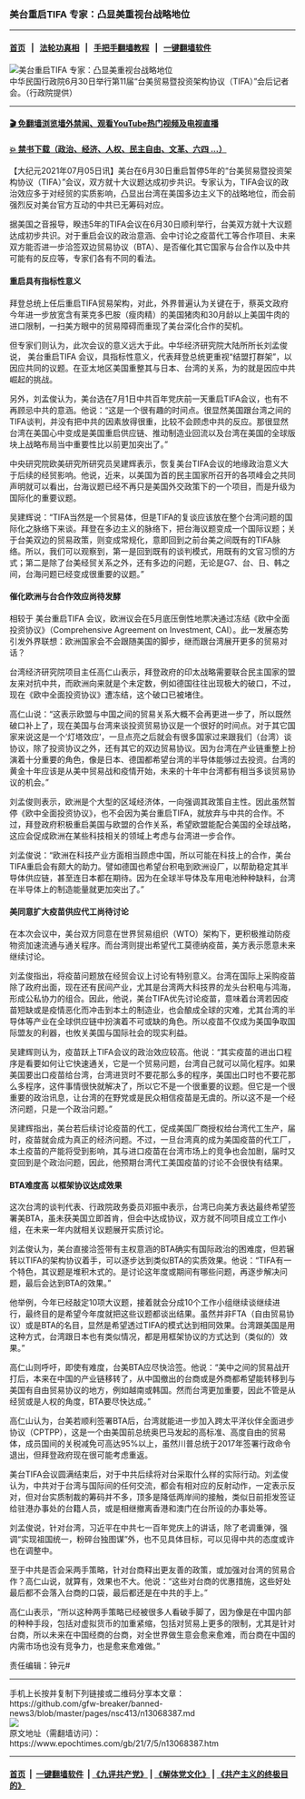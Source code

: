 ### 美台重启TIFA 专家：凸显美重视台战略地位
------------------------

#### [首页](https://github.com/gfw-breaker/banned-news3/blob/master/README.md) &nbsp;&nbsp;|&nbsp;&nbsp; [法轮功真相](https://github.com/begood0513/basic/blob/master/README.md)  &nbsp;&nbsp;|&nbsp;&nbsp; [手把手翻墙教程](https://github.com/gfw-breaker/guides/wiki)  &nbsp;&nbsp;|&nbsp;&nbsp; [一键翻墙软件](https://github.com/gfw-breaker/nogfw/blob/master/README.md)  



<div><img alt="美台重启TIFA 专家：凸显美重视台战略地位" class="attachment-djy_600_400 size-djy_600_400 wp-post-image" src="https://i.epochtimes.com/assets/uploads/2021/06/id13058313-504888-600x400.jpg"/>
<div class="caption">
 中华民国行政院6月30日举行第11届“台美贸易暨投资架构协议（TIFA）”会后记者会。（行政院提供）
</div></div><hr/>

#### [ 🎬  免翻墙浏览墙外禁闻、观看YouTube热门视频及电视直播](https://github.com/gfw-breaker/HelloWorld)

#### [ 💥  禁书下载（政治、经济、人权、民主自由、文革、六四 ...）](https://github.com/gfw-breaker/books/blob/master/README.md)

<div><p>
 【大纪元2021年07月05日讯】美台在6月30日重启暂停5年的“台美贸易暨投资架构协议（TIFA）”会议，双方就十大议题达成初步共识。专家认为，TIFA会议的政治效应多于对经贸的实质影响，凸显出台湾在美国多边主义下的战略地位，而会前强烈反对美台官方互动的中共已无筹码对应。
</p>
<p>
 据美国之音报导，睽违5年的TIFA会议在6月30日顺利举行，台美双方就十大议题达成初步共识。对于重启会议的政治意涵、会中讨论之疫苗代工等合作项目、未来双方能否进一步洽签双边贸易协议（BTA）、是否催化其它国家与台合作以及中共可能有的反应等，专家们各有不同的看法。
</p>
<h4>
 重启具有指标性意义
</h4>
<p>
 拜登总统上任后重启TIFA贸易架构，对此，外界普遍认为关键在于，蔡英文政府今年进一步放宽含有莱克多巴胺（瘦肉精）的美国猪肉和30月龄以上美国牛肉的进口限制，一扫美方眼中的贸易障碍而重现了美台深化合作的契机。
</p>
<p>
 但专家们则认为，此次会议的意义远大于此。中华经济研究院大陆所所长刘孟俊说，
 <ok href="https://www.epochtimes.com/gb/tag/%E7%BE%8E%E5%8F%B0%E9%87%8D%E5%90%AFtifa.html">
  美台重启TIFA
 </ok>
 会议，具指标性意义，代表拜登总统更重视“结盟打群架”，以因应共同的议题。在亚太地区美国重整其与日本、台湾的关系，为的就是因应中共崛起的挑战。
</p>
<p>
 另外，刘孟俊认为，美台选在7月1日中共百年党庆前一天重启TIFA会议，也有不再顾忌中共的意涵。他说：“这是一个很有趣的时间点。很显然美国跟台湾之间的TIFA谈判，并没有把中共的因素放得很重，比较不会顾虑中共的反应。那很显然台湾在美国心中变成是美国重启供应链、推动制造业回流以及台湾在美国的全球版块上战略布局当中重要性比以前更加突出了。”
</p>
<p>
 中央研究院欧美研究所研究员吴建辉表示，恢复美台TIFA会议的地缘政治意义大于后续的经贸影响。他说，近来，以美国为首的民主国家所召开的各项峰会之共同声明就可以看出，台海议题已经不再只是美国外交政策下的一个项目，而是升级为国际化的重要议题。
</p>
<p>
 吴建辉说：“TIFA当然是一个贸易体，但是TIFA的复谈应该放在整个台湾问题的国际化之脉络下来谈。拜登在多边主义的脉络下，把台海议题变成一个国际议题；关于台美双边的贸易政策，则变成常规化，意即回到之前台美之间既有的TIFA脉络。所以，我们可以观察到，第一是回到既有的谈判模式，用既有的文官习惯的方式；第二是除了台美经贸关系之外，还有多边的问题，无论是G7、台、日、韩之间，台海问题已经变成很重要的议题。”
</p>
<h4>
 催化欧洲与台合作效应尚待发酵
</h4>
<p>
 相较于
 <ok href="https://www.epochtimes.com/gb/tag/%E7%BE%8E%E5%8F%B0%E9%87%8D%E5%90%AFtifa.html">
  美台重启TIFA
 </ok>
 会议，欧洲议会在5月底压倒性地票决通过冻结《欧中全面投资协议》（Comprehensive Agreement on Investment, CAI）。此一发展态势引发外界联想：欧洲国家会不会跟随美国的脚步，继而跟台湾展开更多的贸易对话？
</p>
<p>
 台湾经济研究院项目主任高仁山表示，拜登政府的印太战略需要联合民主国家的盟友来对抗中共，而欧洲向来就是个未定数，例如德国往往出现极大的破口，不过，现在《欧中全面投资协议》遭冻结，这个破口已被堵住。
</p>
<p>
 高仁山说：“这表示欧盟与中国之间的贸易关系大概不会再更进一步了，所以既然破口补上了，现在美国与台湾来谈投资贸易协议是一个很好的时间点。对于其它国家来说这是一个‘灯塔效应’，一旦点亮之后就会有很多国家过来跟我们（台湾）谈协议，除了投资协议之外，还有其它的双边贸易协议。因为台湾在产业链重整上扮演着十分重要的角色，像是日本、德国都希望台湾的半导体能够过去投资。台湾的黄金十年应该是从美中贸易战和疫情开始，未来的十年中台湾都有相当多谈贸易协议的机会。”
</p>
<p>
 刘孟俊则表示，欧洲是个大型的区域经济体，一向强调其政策自主性。因此虽然暂停《欧中全面投资协议》，也不会因为美台重启TIFA，就放弃与中共的合作。不过，拜登政府积极重启美国与欧盟的合作关系，希望欧盟能配合美国的全球战略，这应会促成欧洲在某些科技相关的领域上考虑与台湾进一步合作。
</p>
<p>
 刘孟俊说：“欧洲在科技产业方面相当顾虑中国，所以可能在科技上的合作，美台TIFA重启会有颇大的助力。譬如德国也希望台积电到欧洲设厂，以帮助稳定其半导体供应链，甚至连日本都在期待。因为在全球半导体及车用电池种种缺料，台湾在半导体上的制造能量就更加突出了。”
</p>
<h4>
 美同意扩大疫苗供应代工尚待讨论
</h4>
<p>
 在本次会议中，美台双方同意在世界贸易组织（WTO）架构下，更积极推动防疫物资加速流通与通关程序。而台湾则提出希望代工莫德纳疫苗，美方表示愿意未来继续讨论。
</p>
<p>
 刘孟俊指出，将疫苗问题放在经贸会议上讨论有特别意义。台湾在国际上采购疫苗除了政府出面，现在还有民间产业，尤其是台湾两大科技界的龙头台积电与鸿海，形成公私协力的组合。因此，他说，美台TIFA优先讨论疫苗，意味着台湾若因疫苗短缺或是疫情恶化而冲击到本土的制造业，也会酿成全球的灾难，尤其台湾的半导体等产业在全球供应链中扮演着不可或缺的角色。所以疫苗不仅成为美国争取国际盟友的利器，也攸关美国与国际社会的现实利益。
</p>
<p>
 吴建辉则认为，疫苗跃上TIFA会议的政治效应较高。他说：“其实疫苗的进出口程序是看要如何让它快速通关，它是一个贸易问题，台湾自己就可以简化程序。如果美国要出口疫苗给台湾，台湾进货时不要花那么多的程序，美国出口时也不要花那么多程序，这件事情很快就解决了，所以它不是一个很重要的议题。但它是一个很重要的政治讯息，让台湾的在野党或是民众相信疫苗是无虞的。所以这不是一个经济问题，只是一个政治问题。”
</p>
<p>
 吴建辉指出，美台若后续讨论疫苗的代工，促成美国厂商授权给台湾代工生产，届时，疫苗就会成为真正的经济问题。不过，一旦台湾真的成为美国疫苗的代工厂，本土疫苗的产能将受到影响，其与进口疫苗在台湾市场上的竞争也会加剧，届时又变回到是个政治问题，因此，他预期台湾代工美国疫苗的讨论不会很快有结果。
</p>
<h4>
 BTA难度高 以框架协议达成效果
</h4>
<p>
 这次台湾的谈判代表、行政院政务委员邓振中表示，台湾已向美方表达最终希望签署美BTA，虽未获美国立即首肯，但会中达成协议，双方就不同项目成立工作小组，在未来一年内就相关议题展开实质讨论。
</p>
<p>
 刘孟俊认为，美台直接洽签带有主权意涵的BTA确实有国际政治的困难度，但若辗转以TIFA的架构协议着手，可以逐步达到类似BTA的实质效果。他说：“TIFA有一个特色，其议题是堆积木式的。是讨论这年度或期间有哪些问题，再逐步解决问题，最后会达到BTA的效果。”
</p>
<p>
 他举例，今年已经敲定10项大议题，接着就会分成10个工作小组继续谈继续进行，最终目的是希望今年度就把这些议题都谈出结果。虽然并非FTA（自由贸易协议）或是BTA的名目，显然是希望透过TIFA的模式达到相同效果。台湾跟美国是用这种方式，台湾跟日本也有类似情况，都是用框架协议的方式达到（类似的）效果。”
</p>
<p>
 高仁山则呼吁，即使有难度，台美BTA应尽快洽签。他说：“美中之间的贸易战开打后，本来在中国的产业链移转了，从中国撤出的台商或是外商都希望能转移到与美国有自由贸易协议的地方，例如越南或韩国。然而台湾更加重要，因此不管是从经贸或是人权的角度，BTA要尽快达成。”
</p>
<p>
 高仁山认为，台美若顺利签署BTA后，台湾就能进一步加入跨太平洋伙伴全面进步协议（CPTPP），这是一个由美国前总统奥巴马发起的高标准、高度自由的贸易体，成员国间的关税减免可高达95%以上，虽然川普总统于2017年签署行政命令退出，但拜登政府现在很可能考虑重返。
</p>
<p>
 美台TIFA会议圆满结束后，对于中共后续将对台采取什么样的实际行动。刘孟俊认为，中共对于台湾与国际间的任何交流，都会有相对应的反射动作，一定表示反对，但对台实质制裁的筹码并不多，顶多是降低两岸间的接触，类似日前拒发签证给驻港办事处的台籍人员，或是相继撤离香港和澳门在台所设的办事处等。
</p>
<p>
 刘孟俊说，针对台湾，习近平在中共七一百年党庆上的讲话，除了老调重弹，强调“实现祖国统一，粉碎台独图谋”外，也不见具体目标，可以见得中共的态度或许也在调整中。
</p>
<p>
 至于中共是否会采两手策略，针对台商释出更友善的政策，或加强对台湾的贸易合作？高仁山说，就算有，效果也不大。他说：“这些对台商的优惠措施，这些好处最后都不会落入台商的口袋，最后都还是在中共的手上。”
</p>
<p>
 高仁山表示，“所以这种两手策略已经被很多人看破手脚了，因为像是在中国内部的种种手段，包括对虚拟货币的加重紧缩，包括对贸易上更多的限制，尤其是针对台商，所以未来在中国经商的台商，对全世界做生意会愈来愈难，而台商在中国的内需市场也没有竞争力，也是愈来愈难做。”
</p>
<p>
 责任编辑：钟元#
</p>
</div>
<hr/>
手机上长按并复制下列链接或二维码分享本文章：<br/>
https://github.com/gfw-breaker/banned-news3/blob/master/pages/nsc413/n13068387.md <br/>
<a href='https://github.com/gfw-breaker/banned-news3/blob/master/pages/nsc413/n13068387.md'><img src='https://github.com/gfw-breaker/banned-news3/blob/master/pages/nsc413/n13068387.md.png'/></a> <br/>
原文地址（需翻墙访问）：https://www.epochtimes.com/gb/21/7/5/n13068387.htm


------------------------
#### [首页](https://github.com/gfw-breaker/banned-news3/blob/master/README.md) &nbsp;|&nbsp; [一键翻墙软件](https://github.com/gfw-breaker/nogfw/blob/master/README.md) &nbsp;| [《九评共产党》](https://github.com/gfw-breaker/9ping.md/blob/master/README.md#九评之一评共产党是什么) | [《解体党文化》](https://github.com/gfw-breaker/jtdwh.md/blob/master/README.md) | [《共产主义的终极目的》](https://github.com/gfw-breaker/gczydzjmd.md/blob/master/README.md)


<img src='http://gfw-breaker.win/banned-news3/pages/nsc413/n13068387.md' width='0px' height='0px'/>
